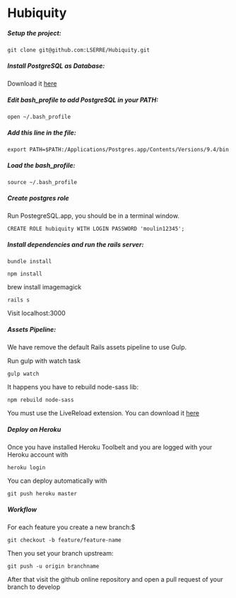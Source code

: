 # Hubiquity

##### Setup the project:

`git clone git@github.com:LSERRE/Hubiquity.git`

##### Install PostgreSQL as Database:

Download it [here](http://postgresapp.com/)

##### Edit bash_profile to add PostgreSQL in your PATH:

`open ~/.bash_profile`

##### Add this line in the file: 

`export PATH=$PATH:/Applications/Postgres.app/Contents/Versions/9.4/bin`

##### Load the bash_profile:

`source ~/.bash_profile`

##### Create postgres role

Run PostegreSQL.app, you should be in a terminal window.

`CREATE ROLE hubiquity WITH LOGIN PASSWORD 'moulin12345';`

##### Install dependencies and run the rails server:

`bundle install`

`npm install`

brew install imagemagick

`rails s`

Visit localhost:3000

##### Assets Pipeline:

We have remove the default Rails assets pipeline to use Gulp.

Run gulp with watch task

`gulp watch`

It happens you have to rebuild node-sass lib:

`npm rebuild node-sass`

You must use the LiveReload extension. You can download it [here](https://chrome.google.com/webstore/detail/livereload/)

##### Deploy on Heroku

Once you have installed Heroku Toolbelt and you are logged with your Heroku account with 

`heroku login`

You can deploy automatically with 

`git push heroku master`

##### Workflow

For each feature you create a new branch:$

`git checkout -b feature/feature-name`

Then you set your branch upstream:

`git push -u origin branchname`

After that visit the github online repository and open a pull request of your branch to develop


